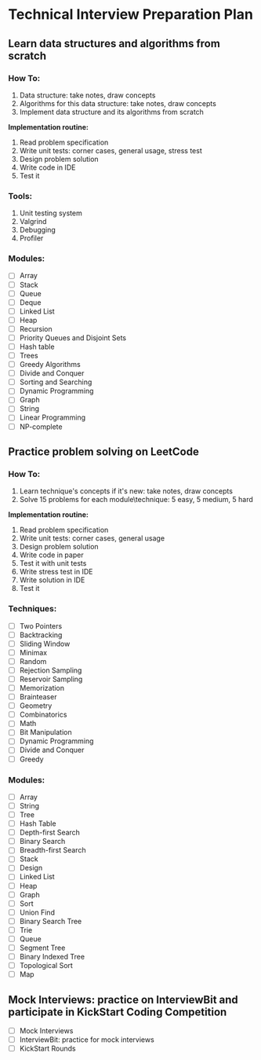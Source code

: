 # Technical Interview Preparation Plan
## Learn data structures and algorithms from scratch
### How To:
1. Data structure: take notes, draw concepts
2. Algorithms for this data structure: take notes, draw concepts
3. Implement data structure and its algorithms from scratch

**Implementation routine:**
1. Read problem specification
2. Write unit tests: corner cases, general usage, stress test
3. Design problem solution
4. Write code in IDE
5. Test it

### Tools:
1. Unit testing system
2. Valgrind
3. Debugging
4. Profiler

### Modules:
- [ ] Array
- [ ] Stack
- [ ] Queue
- [ ] Deque
- [ ] Linked List
- [ ] Heap
- [ ] Recursion
- [ ] Priority Queues and Disjoint Sets
- [ ] Hash table
- [ ] Trees
- [ ] Greedy Algorithms
- [ ] Divide and Conquer
- [ ] Sorting and Searching
- [ ] Dynamic Programming
- [ ] Graph
- [ ] String
- [ ] Linear Programming
- [ ] NP-complete

## Practice problem solving on LeetCode
### How To:  
1. Learn technique's concepts if it's new: take notes, draw concepts
2. Solve 15 problems for each module\technique: 5 easy, 5 medium, 5 hard

**Implementation routine:**
1. Read problem specification
2. Write unit tests: corner cases, general usage
3. Design problem solution
4. Write code in paper
5. Test it with unit tests
6. Write stress test in IDE
7. Write solution in IDE
8. Test it

### Techniques:
- [ ] Two Pointers
- [ ] Backtracking
- [ ] Sliding Window
- [ ] Minimax
- [ ] Random
- [ ] Rejection Sampling
- [ ] Reservoir Sampling
- [ ] Memorization
- [ ] Brainteaser
- [ ] Geometry
- [ ] Combinatorics
- [ ] Math
- [ ] Bit Manipulation
- [ ] Dynamic Programming
- [ ] Divide and Conquer
- [ ] Greedy

### Modules:
- [ ] Array
- [ ] String
- [ ] Tree
- [ ] Hash Table
- [ ] Depth-first Search
- [ ] Binary Search
- [ ] Breadth-first Search
- [ ] Stack
- [ ] Design
- [ ] Linked List
- [ ] Heap
- [ ] Graph
- [ ] Sort
- [ ] Union Find
- [ ] Binary Search Tree
- [ ] Trie
- [ ] Queue
- [ ] Segment Tree
- [ ] Binary Indexed Tree
- [ ] Topological Sort
- [ ] Map

## Mock Interviews: practice on InterviewBit and participate in KickStart Coding Competition
- [ ] Mock Interviews
- [ ] InterviewBit: practice for mock interviews
- [ ] KickStart Rounds
